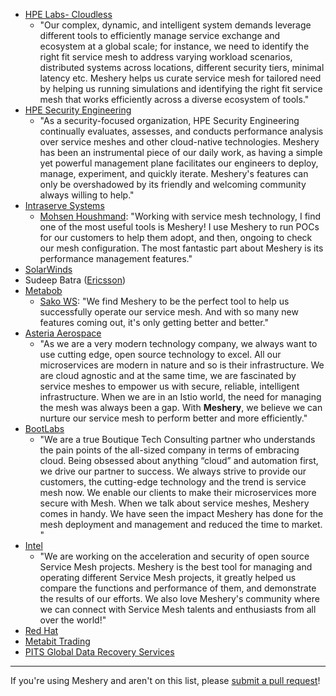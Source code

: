 - [HPE Labs- Cloudless](https://www.labs.hpe.com/page/cloudless)
  - "Our complex, dynamic, and intelligent system demands leverage different tools to efficiently manage service exchange and ecosystem at a global scale; for instance, we need to identify the right fit service mesh to address varying workload scenarios, distributed systems across locations, different security tiers, minimal latency etc. Meshery helps us curate service mesh for tailored need by helping us running simulations and identifying the right fit service mesh that works efficiently across a diverse ecosystem of tools."
- [HPE Security Engineering](https://www.hpe.com)
  - "As a security-focused organization, HPE Security Engineering continually evaluates, assesses, and conducts performance analysis over service meshes and other cloud-native technologies. Meshery has been an instrumental piece of our daily work, as having a simple yet powerful management plane facilitates our engineers to deploy, manage, experiment, and quickly iterate. Meshery's features can only be overshadowed by its friendly and welcoming community always willing to help."
- [Intraserve Systems](http://intraservesystems.com)
  - [Mohsen Houshmand](https://twitter.com/houshym): "Working with service mesh technology, I find one of the most useful tools is Meshery! I use Meshery to run POCs for our customers to help them adopt, and then, ongoing to check our mesh configuration. The most fantastic part about Meshery is its performance management features."
- [SolarWinds](https://solarwinds.com)
- Sudeep Batra ([Ericsson](https://www.ericsson.com))
- [Metabob](https://metabob.com)
  - [Sako WS](https://twitter.com/sakows): "We find Meshery to be the perfect tool to help us successfully operate our service mesh. And with so many new features coming out, it's only getting better and better."
- [Asteria Aerospace](https://asteria.co.in)
  - "As we are a very modern technology company, we always want to use cutting edge, open source technology to excel. All our microservices are modern in nature and so is their infrastructure. We are cloud agnostic and at the same time, we are fascinated by service meshes to empower us with secure, reliable, intelligent infrastructure. When we are in an Istio world, the need for managing the mesh was always been a gap. With **Meshery**, we believe we can nurture our service mesh to perform better and more efficiently."
- [BootLabs](https://www.bootlabs.in/)
  - "We are a true Boutique Tech Consulting partner who understands the pain points of the all-sized company in terms of embracing cloud. Being obsessed about anything “cloud” and automation first, we drive our partner to success. We always strive to provide our customers, the cutting-edge technology and the trend is service mesh now. We enable our clients to make their microservices more secure with Mesh. When we talk about service meshes, Meshery comes in handy. We have seen the impact Meshery has done for the mesh deployment and management and reduced the time to market. "
- [Intel](https://www.intel.com)
  - "We are working on the acceleration and security of open source Service Mesh projects. Meshery is the best tool for managing and operating different Service Mesh projects, it greatly helped us compare the functions and performance of them, and demonstrate the results of our efforts. We also love Meshery's community where we can connect with Service Mesh talents and enthusiasts from all over the world!"
- [Red Hat](https://www.redhat.com)
- [Metabit Trading](https://www.metabit-trading.com/)
- [PITS Global Data Recovery Services](https://www.pitsdatarecovery.net/)
---

If you're using Meshery and aren't on this list, please [submit a pull request](https://github.com/meshery/meshery/pulls)!

